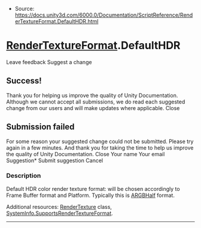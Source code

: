 * Source: https://docs.unity3d.com/6000.0/Documentation/ScriptReference/RenderTextureFormat.DefaultHDR.html

#  [RenderTextureFormat](https://docs.unity3d.com/6000.0/Documentation/ScriptReference/RenderTextureFormat.html).DefaultHDR
Leave feedback
Suggest a change
## Success!
Thank you for helping us improve the quality of Unity Documentation. Although we cannot accept all submissions, we do read each suggested change from our users and will make updates where applicable.
Close
## Submission failed
For some reason your suggested change could not be submitted. Please <a>try again</a> in a few minutes. And thank you for taking the time to help us improve the quality of Unity Documentation.
Close
Your name Your email Suggestion* Submit suggestion
Cancel
### Description
Default HDR color render texture format: will be chosen accordingly to Frame Buffer format and Platform.
Typically this is [ARGBHalf](https://docs.unity3d.com/6000.0/Documentation/ScriptReference/RenderTextureFormat.ARGBHalf.html) format.  
  
Additional resources: [RenderTexture](https://docs.unity3d.com/6000.0/Documentation/ScriptReference/RenderTexture.html) class, [SystemInfo.SupportsRenderTextureFormat](https://docs.unity3d.com/6000.0/Documentation/ScriptReference/SystemInfo.SupportsRenderTextureFormat.html).
* * *
